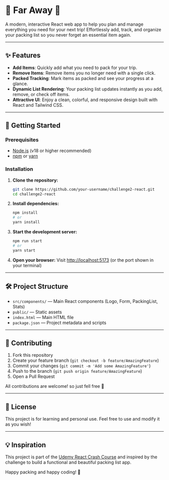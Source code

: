 # 🌴 Far Away 👜

A modern, interactive React web app to help you plan and manage everything you need for your next trip! Effortlessly add, track, and organize your packing list so you never forget an essential item again.

---

## ✨ Features

- **Add Items**: Quickly add what you need to pack for your trip.
- **Remove Items**: Remove items you no longer need with a single click.
- **Packed Tracking**: Mark items as packed and see your progress at a glance.
- **Dynamic List Rendering**: Your packing list updates instantly as you add, remove, or check off items.
- **Attractive UI**: Enjoy a clean, colorful, and responsive design built with React and Tailwind CSS.

---

## 🚀 Getting Started

### Prerequisites
- [Node.js](https://nodejs.org/) (v18 or higher recommended)
- [npm](https://www.npmjs.com/) or [yarn](https://yarnpkg.com/)

### Installation

1. **Clone the repository:**
   ```bash
   git clone https://github.com/your-username/challenge2-react.git
   cd challenge2-react
   ```
2. **Install dependencies:**
   ```bash
   npm install
   # or
   yarn install
   ```
3. **Start the development server:**
   ```bash
   npm run start
   # or
   yarn start
   ```
4. **Open your browser:**
   Visit [http://localhost:5173](http://localhost:5173) (or the port shown in your terminal)

---

## 🛠️ Project Structure

- `src/components/` — Main React components (Logo, Form, PackingList, Stats)
- `public/` — Static assets
- `index.html` — Main HTML file
- `package.json` — Project metadata and scripts

---

## 🤝 Contributing

1. Fork this repository
2. Create your feature branch (`git checkout -b feature/AmazingFeature`)
3. Commit your changes (`git commit -m 'Add some AmazingFeature'`)
4. Push to the branch (`git push origin feature/AmazingFeature`)
5. Open a Pull Request

All contributions are welcome! so just fell free 🎉

---

## 📄 License

This project is for learning and personal use. Feel free to use and modify it as you wish!

---

## 💡 Inspiration

This project is part of the [Udemy React Crash Course](https://www.udemy.com/) and inspired by the challenge to build a functional and beautiful packing list app.

Happy packing and happy coding! 🚀
